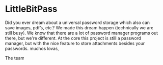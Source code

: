 # LittleBitPass
Did you ever dream about a universal password storage which also can save images, pdf’s, etc.? We made this dream happen (technically we are still busy).
We know that there are a lot of password manager programs out there, but we're different. At the core this project is still a password manager, but with the nice feature to store attachments besides your passwords.
muchos lovas,

The team
